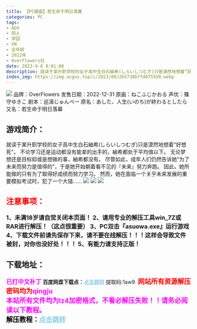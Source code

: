 ```yaml
---
title: 【PC硬盘】若生命于明日落幕
categories: PC
tags:
- ADV
- 同人
- 学园
- VN
- 全年龄
- 2022年
- OverFlowers社
date: 2023-9-8 8:01:00
description: 就读于某升职学校的女子高中生白石紬希(しらいしつむぎ)只是漠然地想着“好想死”。不论学习还是运动都没有能拿的出手的，紬希都处于平均值以下。无论梦想还是目标抑或是想做的事，紬希都没有。尽管如此，成年人们仍然告诉她“为了未来而努力是值得的”，于是她开始朝着看不见的『未来』努力奔跑。因此，她所能做的只有为了取得好成绩而努力学习。然而，她在面临一个关乎未来发展的重要模拟考试时，犯了一个大错……
index_img: https://img.acgus.top/i/2023/08/2b5738bffd075550.webp
---
```

![](https://img.acgus.top/i/2023/08/2b5738bffd075550.webp)
品牌：OverFlowers
发售日期：2022-12-31
原画：ねこふじかおる
声优：篠守ゆきこ
剧本：巡漓じゅんぺー
原名：あした、人生(いのち)が終わるとしたら
又名：若生命于明日落幕

## 游戏简介：
就读于某升职学校的女子高中生白石紬希(しらいしつむぎ)只是漠然地想着“好想死”。
不论学习还是运动都没有能拿的出手的，紬希都处于平均值以下。
无论梦想还是目标抑或是想做的事，紬希都没有。
尽管如此，成年人们仍然告诉她“为了未来而努力是值得的”，于是她开始朝着看不见的『未来』努力奔跑。
因此，她所能做的只有为了取得好成绩而努力学习。
然而，她在面临一个关乎未来发展的重要模拟考试时，犯了一个大错……
![](https://img.acgus.top/i/2023/08/0ce551cf34075601.webp)
![](https://img.acgus.top/i/2023/08/16dfd4beaa075557.webp)
![](https://img.acgus.top/i/2023/08/d8b5fa4d23075554.webp)





## <font color=#FF0000 >注意事项：</font>
<font size=3><b>1、未满18岁请自觉关闭本页面！
2、请用专业的解压工具win_7Z或RAR进行解压！（这点很重要）
3、PC双击『asuowa.exe』运行游戏
4、下载文件前请先保存下来，请不要在线解压！！！这样会导致文件被封，对你也没好处！！！
5、有能力请支持正版！</b></font>

## 下载地址：
<font color=#FF00FF size=3><b>已打中文补丁</b></font>
<b>百度网盘下载点：</b><a href="https://pan.baidu.com/s/1BkDqAw3UBjIIbnpo8c979w?pwd=1aw9" style="color: #87CEEB;"><b>点击跳转</b></a> 提取码:1aw9
<a style="padding: 0" href="https://post.qingju.org/AD/"><img style="max-width:100%" src="https://img.acgus.top/i/2024/07/478f689b8021d8d499ab43d21acf137a.gif" alt=""></a>
<b><font color=#FF0000 size=4>网站所有资源解压密码均为</b></font><b><font color=#FF00FF size=4>qingju</font><font color=#FF0000 ></font></b><br><b><font color=#FF00FF size=4>本站所有文件均为lz4加密格式，不看必解压失败！！请务必阅读以下教程。</b></font><br><b><font color=#000 size=4>解压教程：</b><a href="https://post.qingju.org/tutorial/000/" style="color: #87CEEB;"><b>点击跳转</b></a>
